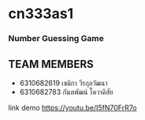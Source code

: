 # cn333as1  
### Number Guessing Game


## TEAM MEMBERS

- 6310682619 เขมิกา วีรกุลวัฒนา
- 6310682783 กันตพัฒน์ โควาดิสัย

link demo https://youtu.be/I5fN70FrR7o
